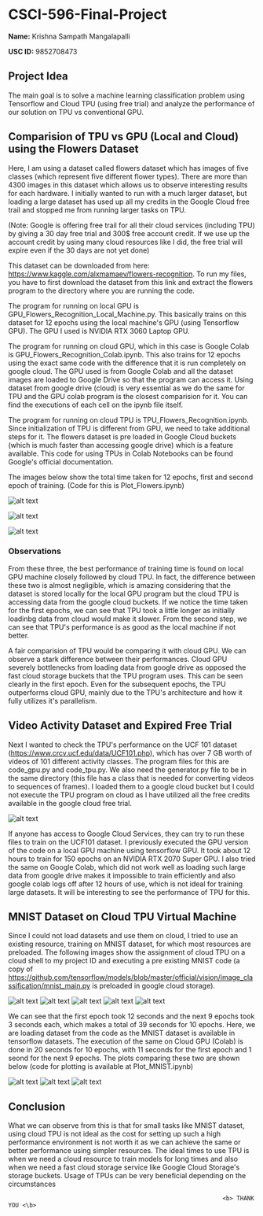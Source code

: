 # CSCI-596-Final-Project

 **Name:** Krishna Sampath Mangalapalli

 **USC ID:** 9852708473
 
 ## Project Idea
 
 The main goal is to solve a machine learning classification problem using Tensorflow and Cloud TPU (using free trial) and analyze the performance of our solution on TPU vs conventional GPU. 
 
 ## Comparision of TPU vs GPU (Local and Cloud) using the Flowers Dataset
 
 Here, I am using a dataset called flowers dataset which has images of five classes (which represent five different flower types). There are more than 4300 images in this dataset which allows us to observe interesting results for each hardware. I initially wanted to run with a much larger dataset, but loading a large dataset has used up all my credits in the Google Cloud free trail and stopped me from running larger tasks on TPU. 
 
 (Note: Google is offering free trail for all their cloud services (including TPU) by giving a 30 day free trial and 300$ free account credit. If we use up the account credit by using many cloud resources like I did, the free trial will expire even if the 30 days are not yet done)
 
 This dataset can be downloaded from here: https://www.kaggle.com/alxmamaev/flowers-recognition. To run my files, you have to first download the dataset from this link and extract the flowers program to the directory where you are running the code.
 
 The program for running on local GPU is GPU_Flowers_Recognition_Local_Machine.py. This basically trains on this dataset for 12 epochs using the local machine's GPU (using Tensorflow GPU). The GPU I used is NVIDIA RTX 3060 Laptop GPU. 
 
  The program for running on cloud GPU, which in this case is Google Colab is GPU_Flowers_Recognition_Colab.ipynb. This also trains for 12 epochs using the exact same code with the difference that it is run completely on google cloud. The GPU used is from Google Colab and all the dataset images are loaded to Google Drive so that the program can access it. Using dataset from google drive (cloud) is very essential as we do the same for TPU and the GPU colab program is the closest comparision for it. You can find the executions of each cell on the ipynb file itself.
  
  The program for running on cloud TPU is TPU_Flowers_Recognition.ipynb. Since initialization of TPU is different from GPU, we need to take additional steps for it. The flowers dataset is pre loaded in Google Cloud buckets (which is much faster than accessing google drive) which is a feature available. This code for using TPUs in Colab Notebooks can be found Google's official documentation.
  
  The images below show the total time taken for 12 epochs, first and second epoch of training. (Code for this is Plot_Flowers.ipynb)
  
  ![alt text](https://github.com/krishnasampath23/CSCI-596-Final-Project/blob/main/bar_plot_12_epochs.png?raw=true)
  
  ![alt text](https://github.com/krishnasampath23/CSCI-596-Final-Project/blob/main/bar_plot_first_epoch.png?raw=true)
  
  ![alt text](https://github.com/krishnasampath23/CSCI-596-Final-Project/blob/main/bar_plot_second_epoch.png?raw=true)
  
   ### Observations
   
   From these three, the best performance of training time is found on local GPU machine closely followed by cloud TPU. In fact, the difference between these two is almost negligible, which is amazing considering that the dataset is stored locally for the local GPU program but the cloud TPU is accessing data from the google cloud buckets. If we notice the time taken for the first epochs, we can see that TPU took a little longer as initially loadinbg data from cloud would make it slower. From the second step, we can see that TPU's performance is as good as the local machine if not better.
   
   A fair comparision of TPU would be comparing it with cloud GPU. We can observe a stark difference between their performances. Cloud GPU severely bottlenecks from loading data from google drive as opposed the fast cloud storage buckets that the TPU program uses. This can be seen clearly in the first epoch. Even for the subsequent epochs, the TPU outperforms cloud GPU, mainly due to the TPU's architecture and how it fully utilizes it's parallelism.
   
   
  ## Video Activity Dataset and Expired Free Trial
  
  Next I wanted to check the TPU's performance on the UCF 101 dataset (https://www.crcv.ucf.edu/data/UCF101.php), which has over 7 GB worth of videos of 101 different activity classes. 
  The program files for this are code_gpu.py and code_tpu.py. We also need the generator.py file to be in the same directory (this file has a class that is needed for converting videos to sequences of frames). I loaded them to a google cloud bucket but I could not execute the TPU program on cloud as I have utilized all the free credits available in the google cloud free trial. 
  
   ![alt text](https://github.com/krishnasampath23/CSCI-596-Final-Project/blob/main/Cloud_Bucket.PNG?raw=true)
   
   If anyone has access to Google Cloud Services, they can try to run these files to train on the UCF101 dataset. I previously executed the GPU version of the code on a local GPU machine using tensorflow GPU. It took about 12 hours to train for 150 epochs on an NVIDIA RTX 2070 Super GPU. I also tried the same on Google Colab, which did not work well as loading such large data from google drive makes it impossible to train efficiently and also google colab logs off after 12 hours of use, which is not ideal for training large datasets. It will be interesting to see the performance of TPU for this.

## MNIST Dataset on Cloud TPU Virtual Machine

Since I could not load datasets and use them on cloud, I tried to use an existing resource, training on MNIST dataset, for which most resources are preloaded. The following images show the assignment of cloud TPU on a cloud shell to my project ID and executing a pre existing MNIST code (a copy of https://github.com/tensorflow/models/blob/master/official/vision/image_classification/mnist_main.py is preloaded in google cloud storage). 

![alt text](https://github.com/krishnasampath23/CSCI-596-Final-Project/blob/main/mnist1.PNG?raw=true)
![alt text](https://github.com/krishnasampath23/CSCI-596-Final-Project/blob/main/mnist2.PNG?raw=true)
![alt text](https://github.com/krishnasampath23/CSCI-596-Final-Project/blob/main/mnist3.PNG?raw=true)
![alt text](https://github.com/krishnasampath23/CSCI-596-Final-Project/blob/main/mnist4.PNG?raw=true)
![alt text](https://github.com/krishnasampath23/CSCI-596-Final-Project/blob/main/mnist5.PNG?raw=true)

We can see that the first epoch took 12 seconds and the next 9 epochs took 3 seconds each, which makes a total of 39 seconds for 10 epochs. Here, we are loading dataset from the code as the MNIST dataset is available in tensorflow datasets. The execution of the same on Cloud GPU (Colab) is done in 20 seconds for 10 epochs, with 11 seconds for the first epoch and 1 seond for the next 9 epochs. The plots comparing these two are shown below (code for plotting is available at Plot_MNIST.ipynb)

![alt text](https://github.com/krishnasampath23/CSCI-596-Final-Project/blob/main/mnist_plot1.PNG?raw=true)
![alt text](https://github.com/krishnasampath23/CSCI-596-Final-Project/blob/main/mnist_plot2.PNG?raw=true)
![alt text](https://github.com/krishnasampath23/CSCI-596-Final-Project/blob/main/mnist_plot3.PNG?raw=true)

## Conclusion

What we can observe from this is that for small tasks like MNIST dataset, using cloud TPU is not ideal as the cost for setting up such a high performance environment is not worth it as we can achieve the same or better performance using simpler resources. The ideal times to use TPU is when we need a cloud resource to train models for long times and also when we need a fast cloud storage service like Google Cloud Storage's storage buckets. Usage of TPUs can be very beneficial depending on the circumstances

                                                                 <b> THANK YOU <\b>
